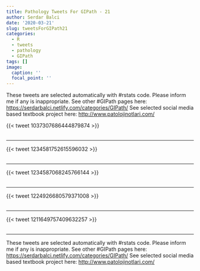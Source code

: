 ```yaml
---
title: Pathology Tweets For GIPath - 21
author: Serdar Balci
date: '2020-03-21'
slug: tweetsForGIPath21
categories:
  - R
  - tweets
  - pathology
  - GIPath
tags: []
image:
  caption: ''
  focal_point: ''
---
```



These tweets are selected automatically with #rstats code. Please inform me if any is inappropriate.
See other #GIPath pages here: https://serdarbalci.netlify.com/categories/GIPath/ 
See selected social media based textbook project here: http://www.patolojinotlari.com/

{{< tweet 1037307686444879874 >}}
<br>
<br>
<hr>
{{< tweet 1234581752615596032 >}}
<br>
<br>
<hr>
{{< tweet 1234587068245766144 >}}
<br>
<br>
<hr>
{{< tweet 1224926680579371008 >}}
<br>
<br>
<hr>
{{< tweet 1211649757409632257 >}}
<br>
<br>
<hr>


These tweets are selected automatically with #rstats code. Please inform me if any is inappropriate.
See other #GIPath pages here: https://serdarbalci.netlify.com/categories/GIPath/ 
See selected social media based textbook project here: http://www.patolojinotlari.com/
